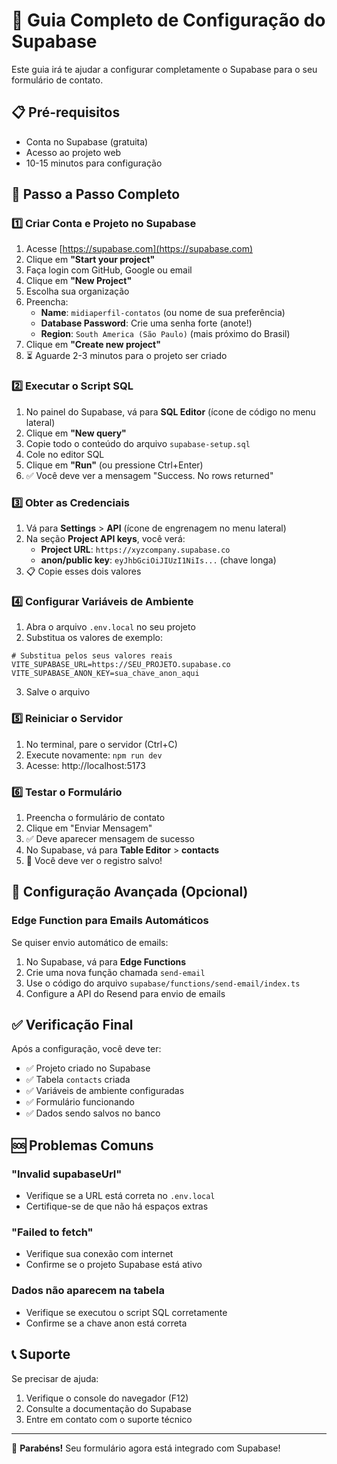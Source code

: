 # 🚀 Guia Completo de Configuração do Supabase

Este guia irá te ajudar a configurar completamente o Supabase para o seu formulário de contato.

## 📋 Pré-requisitos

- Conta no Supabase (gratuita)
- Acesso ao projeto web
- 10-15 minutos para configuração

## 🎯 Passo a Passo Completo

### 1️⃣ **Criar Conta e Projeto no Supabase**

1. Acesse [https://supabase.com](https://supabase.com)
2. Clique em **"Start your project"**
3. Faça login com GitHub, Google ou email
4. Clique em **"New Project"**
5. Escolha sua organização
6. Preencha:
   - **Name**: `midiaperfil-contatos` (ou nome de sua preferência)
   - **Database Password**: Crie uma senha forte (anote!)
   - **Region**: `South America (São Paulo)` (mais próximo do Brasil)
7. Clique em **"Create new project"**
8. ⏳ Aguarde 2-3 minutos para o projeto ser criado

### 2️⃣ **Executar o Script SQL**

1. No painel do Supabase, vá para **SQL Editor** (ícone de código no menu lateral)
2. Clique em **"New query"**
3. Copie todo o conteúdo do arquivo `supabase-setup.sql`
4. Cole no editor SQL
5. Clique em **"Run"** (ou pressione Ctrl+Enter)
6. ✅ Você deve ver a mensagem "Success. No rows returned"

### 3️⃣ **Obter as Credenciais**

1. Vá para **Settings** > **API** (ícone de engrenagem no menu lateral)
2. Na seção **Project API keys**, você verá:
   - **Project URL**: `https://xyzcompany.supabase.co`
   - **anon/public key**: `eyJhbGciOiJIUzI1NiIs...` (chave longa)
3. 📋 Copie esses dois valores

### 4️⃣ **Configurar Variáveis de Ambiente**

1. Abra o arquivo `.env.local` no seu projeto
2. Substitua os valores de exemplo:

```env
# Substitua pelos seus valores reais
VITE_SUPABASE_URL=https://SEU_PROJETO.supabase.co
VITE_SUPABASE_ANON_KEY=sua_chave_anon_aqui
```

3. Salve o arquivo

### 5️⃣ **Reiniciar o Servidor**

1. No terminal, pare o servidor (Ctrl+C)
2. Execute novamente: `npm run dev`
3. Acesse: http://localhost:5173

### 6️⃣ **Testar o Formulário**

1. Preencha o formulário de contato
2. Clique em "Enviar Mensagem"
3. ✅ Deve aparecer mensagem de sucesso
4. No Supabase, vá para **Table Editor** > **contacts**
5. 🎉 Você deve ver o registro salvo!

## 🔧 Configuração Avançada (Opcional)

### Edge Function para Emails Automáticos

Se quiser envio automático de emails:

1. No Supabase, vá para **Edge Functions**
2. Crie uma nova função chamada `send-email`
3. Use o código do arquivo `supabase/functions/send-email/index.ts`
4. Configure a API do Resend para envio de emails

## ✅ Verificação Final

Após a configuração, você deve ter:

- ✅ Projeto criado no Supabase
- ✅ Tabela `contacts` criada
- ✅ Variáveis de ambiente configuradas
- ✅ Formulário funcionando
- ✅ Dados sendo salvos no banco

## 🆘 Problemas Comuns

### "Invalid supabaseUrl"
- Verifique se a URL está correta no `.env.local`
- Certifique-se de que não há espaços extras

### "Failed to fetch"
- Verifique sua conexão com internet
- Confirme se o projeto Supabase está ativo

### Dados não aparecem na tabela
- Verifique se executou o script SQL corretamente
- Confirme se a chave anon está correta

## 📞 Suporte

Se precisar de ajuda:
1. Verifique o console do navegador (F12)
2. Consulte a documentação do Supabase
3. Entre em contato com o suporte técnico

---

🎉 **Parabéns!** Seu formulário agora está integrado com Supabase!